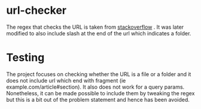 # url-checker

The regex that checks the URL is taken from [stackoverflow](https://stackoverflow.com/questions/3809401/what-is-a-good-regular-expression-to-match-a-url) .
It was later modified to also include slash at the end of the url which indicates a folder.

# Testing

The project focuses on checking whether the URL is a file or a folder and it does not include url which end with fragment (ie example.com/article#section). 
It also does not work for a query params. 
Nonetheless, it can be made possible to include them by tweaking the regex but this is a bit out of the problem statement and hence has been avoided. 
